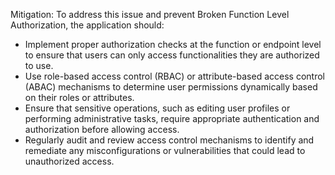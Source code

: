 Mitigation: To address this issue and prevent Broken Function Level Authorization, the application should:
- Implement proper authorization checks at the function or endpoint level to ensure that users can only access functionalities they are authorized to use.
- Use role-based access control (RBAC) or attribute-based access control (ABAC) mechanisms to determine user permissions dynamically based on their roles or attributes.
- Ensure that sensitive operations, such as editing user profiles or performing administrative tasks, require appropriate authentication and authorization before allowing access.
- Regularly audit and review access control mechanisms to identify and remediate any misconfigurations or vulnerabilities that could lead to unauthorized access.

